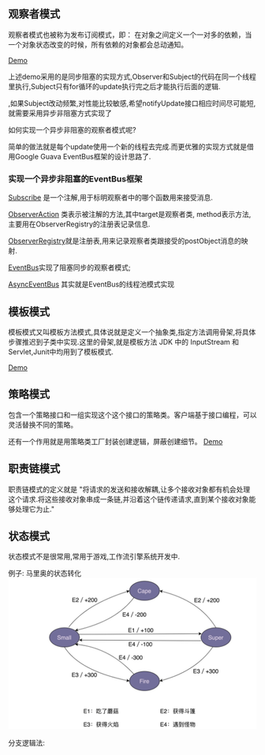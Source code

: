 ## 观察者模式

观察者模式也被称为发布订阅模式，即： 在对象之间定义一个一对多的依赖，当一个对象状态改变的时候，所有依赖的对象都会总动通知。

[Demo](observable/Demo.java)

上述demo采用的是同步阻塞的实现方式,Observer和Subject的代码在同一个线程里执行,Subject只有for循环的update执行完之后才能执行后面的逻辑.

,如果Subject改动频繁,对性能比较敏感,希望notifyUpdate接口相应时间尽可能短,就需要采用异步非阻塞方式实现了

如何实现一个异步非阻塞的观察者模式呢?

简单的做法就是每个update使用一个新的线程去完成.而更优雅的实现方式就是借用Google Guava EventBus框架的设计思路了.

### 实现一个异步非阻塞的EventBus框架

[Subscribe](observable/eventbus/Subscribe.java) 是一个注解,用于标明观察者中的哪个函数用来接受消息.

[ObserverAction](observable/eventbus/ObserverAction.java) 类表示被注解的方法,其中target是观察者类,
method表示方法,主要用在ObserverRegistry的注册表记录信息.

[ObserverRegistry](observable/eventbus/ObserverRegistry.java)就是注册表,用来记录观察者类跟接受的postObject消息的映射.

[EventBus](observable/eventbus/EventBus.java)实现了阻塞同步的观察者模式;

[AsyncEventBus](observable/eventbus/AsyncEventBus.java) 其实就是EventBus的线程池模式实现

## 模板模式

模板模式又叫模板方法模式,具体说就是定义一个抽象类,指定方法调用骨架,将具体步骤推迟到子类中实现.这里的骨架,就是模板方法
JDK 中的 InputStream 和 Servlet,Junit中均用到了模板模式.

[Demo](template/Template.java)

## 策略模式

包含一个策略接口和一组实现这个这个接口的策略类。客户端基于接口编程，可以灵活替换不同的策略。

还有一个作用就是用策略类工厂封装创建逻辑，屏蔽创建细节。
[Demo](strategy/StrategyFactory.java)

## 职责链模式

职责链模式的定义就是 "将请求的发送和接收解耦,让多个接收对象都有机会处理这个请求.将这些接收对象串成一条链,并沿着这个链传递请求,直到某个接收对象能够处理它为止."

## 状态模式

状态模式不是很常用,常用于游戏,工作流引擎系统开发中.

例子: 马里奥的状态转化
![mario](../../resources/images/mario-state.png)

分支逻辑法:
